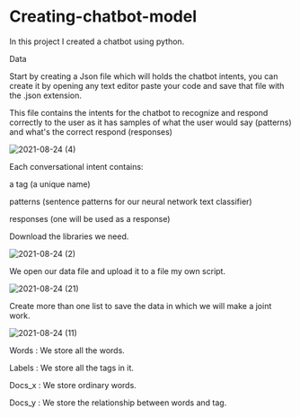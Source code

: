 # Creating-chatbot-model

In this project I created a chatbot using python.

Data

Start by creating a Json file which will holds the chatbot intents, you can create it by opening any text editor paste your code and save that file with the .json extension.

This file contains the intents for the chatbot to recognize and respond correctly to the user as it has samples of what the user would say (patterns) and what's the correct respond (responses)

![2021-08-24 (4)](https://user-images.githubusercontent.com/86461558/130567924-40a751d3-72f2-435b-85ca-3bb49cbbf998.png)


Each conversational intent contains:

a tag (a unique name)

patterns (sentence patterns for our neural network text classifier)

responses (one will be used as a response)



Download the libraries we need.

![2021-08-24 (2)](https://user-images.githubusercontent.com/86461558/130568083-08243b60-d1d9-4bb8-a4bd-203bd77a123a.png)

We open our data file and upload it to a file
my own script.

![2021-08-24 (21)](https://user-images.githubusercontent.com/86461558/130598732-bcd20bf0-c431-4a32-b4e8-ae79f8621817.png)


Create more than one list to save the data in which we will make a joint work.


![2021-08-24 (11)](https://user-images.githubusercontent.com/86461558/130598420-f17983fa-924b-4f81-a1c6-016a67bcbf4a.png)



Words :  We store all the words.

Labels : We store all the tags in it.

Docs_x : We store ordinary words.

Docs_y : We store the relationship between words and tag.


 
 
 
